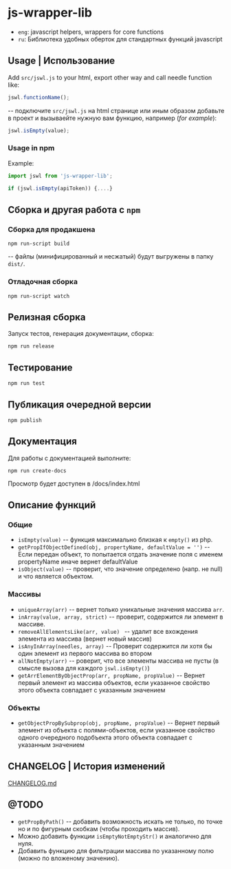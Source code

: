 # js-wrapper-lib

* `eng`: javascript helpers, wrappers for core functions
* `ru`: Библиотека удобных оберток для стандартных функций javascript

## Usage | Использование

Add `src/jswl.js` to your html, export other way and call needle function like:

```javascript
jswl.functionName();
```
-- подключите `src/jswl.js` на html странице или иным образом добавьте в проект
 и вызываейте нужную вам функцию, например (*for example*):

```javascript
jswl.isEmpty(value);
```
### Usage in npm

Example:

```javascript
import jswl from 'js-wrapper-lib';

if (jswl.isEmpty(apiToken)) {....}
```

## Сборка и другая работа с `npm`

### Сборка для продакшена
```shell
npm run-script build
```
-- файлы (минифицированный и несжатый) будут выгружены в папку `dist/`.

### Отладочная сборка
```shell
npm run-script watch
```

## Релизная сборка

Запуск тестов, генерация документации, сборка:
```shell
npm run release
```

## Тестирование

```shell
npm run test
```

## Публикация очередной версии

```
npm publish
```

## Документация

Для работы с документацией выполните:
```
npm run create-docs
```
Просмотр будет доступен в /docs/index.html

## Описание функций

### Общие

* `isEmpty(value)` -- функция максимально близкая к `empty()` из php.
* `getPropIfObjectDefined(obj, propertyName, defaultValue = '')` -- Если передан объект, то попытается отдать значение поля с именем propertyName иначе вернет defaultValue
* `isObject(value)` -- проверит, что значение определено (напр. не null) и что является объектом.


### Массивы

* `uniqueArray(arr)` -- вернет только уникальные значения массива `arr`.
* `inArray(value, array, strict)`  -- проверит, содержится ли элемент в массиве.
* `removeAllElementsLike(arr, value) ` -- удалит все вхождения элемента из массива (вернет новый массив)
* `isAnyInArray(needles, array)` -- Проверит содержится ли хотя бы один элемент из первого массива во втором
* `allNotEmpty(arr)` -- роверит, что все элементы массива не пусты (в смысле вызова для каждого `jswl.isEmpty()`)
* `getArrElementByObjectProp(arr, propName, propValue)` -- Вернет первый элемент из массива объектов, если указанное свойство этого объекта совпадает с указанным значением

### Объекты

* `getObjectPropBySubprop(obj, propName, propValue)` -- Вернет первый элемент из объекта с полями-объектов, если указанное свойство одного очередного подобъекта этого объекта совпадает с указанным значением


## CHANGELOG | История изменений

[CHANGELOG.md](/CHANGELOG.md)

## @TODO

* `getPropByPath()` -- добавить возможность искать не только, по точке но и по фигурным скобкам (чтобы проходить массив).
* Можно добавить функции `isEmptyNotEmptyStr()` и аналогично для нуля.
* Добавить функцию для фильтрации массива по указанному полю (можно по вложеному значению).




